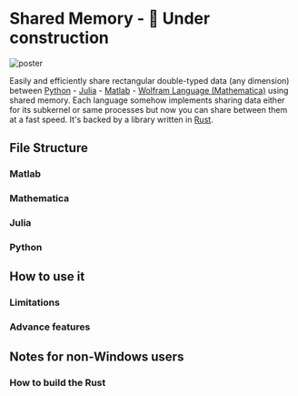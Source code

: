# Shared Memory - 🚧 Under construction


![poster](https://user-images.githubusercontent.com/56647066/184504837-42af271b-85a1-48a3-b30e-3f725012c919.jpg)

Easily and efficiently share rectangular double-typed data (any dimension) between [Python](https://python.org) - [Julia](https://julialang.org) - [Matlab](https://mathworks.com) - [Wolfram Language (Mathematica)](https://www.wolfram.com/mathematica/) using shared memory. Each language somehow implements sharing data either for its subkernel or same processes but now you can share between them at a fast speed. It's backed by a library written in [Rust](https://rust-lang.org/).

## File Structure

### Matlab
### Mathematica
### Julia
### Python

## How to use it


### Limitations

### Advance features

## Notes for non-Windows users
### How to build the Rust
